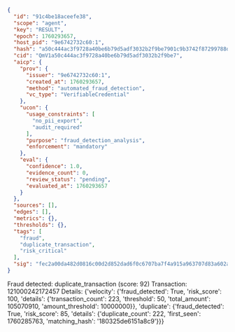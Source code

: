 ```json
{
  "id": "91c4be18aceefe38",
  "scope": "agent",
  "key": "RESULT",
  "epoch": 1760293657,
  "host_pid": "9e6742732c60:1",
  "hash": "a50c444ac3f9728a40be6b79d5adf3032b2f9be7901c9b3742f87299788d7523",
  "cid": "QmV1a50c444ac3f9728a40be6b79d5adf3032b2f9be7",
  "aicp": {
    "prov": {
      "issuer": "9e6742732c60:1",
      "created_at": 1760293657,
      "method": "automated_fraud_detection",
      "vc_type": "VerifiableCredential"
    },
    "ucon": {
      "usage_constraints": [
        "no_pii_export",
        "audit_required"
      ],
      "purpose": "fraud_detection_analysis",
      "enforcement": "mandatory"
    },
    "eval": {
      "confidence": 1.0,
      "evidence_count": 0,
      "review_status": "pending",
      "evaluated_at": 1760293657
    }
  },
  "sources": [],
  "edges": [],
  "metrics": {},
  "thresholds": {},
  "tags": [
    "fraud",
    "duplicate_transaction",
    "risk_critical"
  ],
  "sig": "fec2a00da482d0816c00d2d852dad6f0c6707ba7f4a915a963707d83a602a281"
}
```

Fraud detected: duplicate_transaction (score: 92)
Transaction: 121000242172457
Details: {'velocity': {'fraud_detected': True, 'risk_score': 100, 'details': {'transaction_count': 223, 'threshold': 50, 'total_amount': 105070910, 'amount_threshold': 10000000}}, 'duplicate': {'fraud_detected': True, 'risk_score': 85, 'details': {'duplicate_count': 222, 'first_seen': 1760285763, 'matching_hash': '180325de6151a8c9'}}}